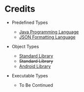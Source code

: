 # Credits

- Predefined Types
	- [Java Programming Language](https://docs.oracle.com/en/java/javase/11/)
	- [JSON Formatting Language](https://www.json.org/json-en.html)

- Object Types
	- [Standard Library](https://docs.oracle.com/en/java/javase/11/docs/api/index.html)
	- ~~Standard Library~~
	- [Android Library](https://developer.android.google.cn/reference/)

- Executable Types
	- To Be Continued
